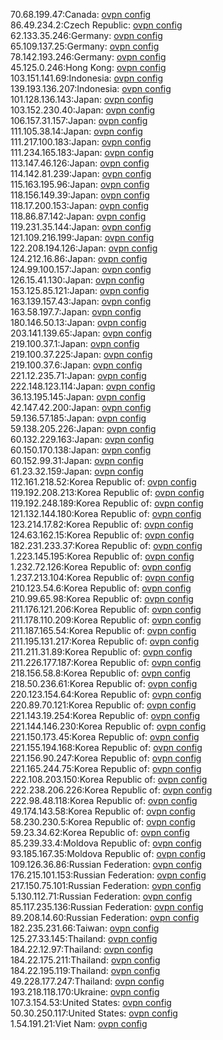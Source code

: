 70.68.199.47:Canada: [ovpn config](vpn/70_68_199_47.ovpn)  
86.49.234.2:Czech Republic: [ovpn config](vpn/86_49_234_2.ovpn)  
62.133.35.246:Germany: [ovpn config](vpn/62_133_35_246.ovpn)  
65.109.137.25:Germany: [ovpn config](vpn/65_109_137_25.ovpn)  
78.142.193.246:Germany: [ovpn config](vpn/78_142_193_246.ovpn)  
45.125.0.246:Hong Kong: [ovpn config](vpn/45_125_0_246.ovpn)  
103.151.141.69:Indonesia: [ovpn config](vpn/103_151_141_69.ovpn)  
139.193.136.207:Indonesia: [ovpn config](vpn/139_193_136_207.ovpn)  
101.128.136.143:Japan: [ovpn config](vpn/101_128_136_143.ovpn)  
103.152.230.40:Japan: [ovpn config](vpn/103_152_230_40.ovpn)  
106.157.31.157:Japan: [ovpn config](vpn/106_157_31_157.ovpn)  
111.105.38.14:Japan: [ovpn config](vpn/111_105_38_14.ovpn)  
111.217.100.183:Japan: [ovpn config](vpn/111_217_100_183.ovpn)  
111.234.165.183:Japan: [ovpn config](vpn/111_234_165_183.ovpn)  
113.147.46.126:Japan: [ovpn config](vpn/113_147_46_126.ovpn)  
114.142.81.239:Japan: [ovpn config](vpn/114_142_81_239.ovpn)  
115.163.195.96:Japan: [ovpn config](vpn/115_163_195_96.ovpn)  
118.156.149.39:Japan: [ovpn config](vpn/118_156_149_39.ovpn)  
118.17.200.153:Japan: [ovpn config](vpn/118_17_200_153.ovpn)  
118.86.87.142:Japan: [ovpn config](vpn/118_86_87_142.ovpn)  
119.231.35.144:Japan: [ovpn config](vpn/119_231_35_144.ovpn)  
121.109.216.199:Japan: [ovpn config](vpn/121_109_216_199.ovpn)  
122.208.194.126:Japan: [ovpn config](vpn/122_208_194_126.ovpn)  
124.212.16.86:Japan: [ovpn config](vpn/124_212_16_86.ovpn)  
124.99.100.157:Japan: [ovpn config](vpn/124_99_100_157.ovpn)  
126.15.41.130:Japan: [ovpn config](vpn/126_15_41_130.ovpn)  
153.125.85.121:Japan: [ovpn config](vpn/153_125_85_121.ovpn)  
163.139.157.43:Japan: [ovpn config](vpn/163_139_157_43.ovpn)  
163.58.197.7:Japan: [ovpn config](vpn/163_58_197_7.ovpn)  
180.146.50.13:Japan: [ovpn config](vpn/180_146_50_13.ovpn)  
203.141.139.65:Japan: [ovpn config](vpn/203_141_139_65.ovpn)  
219.100.37.1:Japan: [ovpn config](vpn/219_100_37_1.ovpn)  
219.100.37.225:Japan: [ovpn config](vpn/219_100_37_225.ovpn)  
219.100.37.6:Japan: [ovpn config](vpn/219_100_37_6.ovpn)  
221.12.235.71:Japan: [ovpn config](vpn/221_12_235_71.ovpn)  
222.148.123.114:Japan: [ovpn config](vpn/222_148_123_114.ovpn)  
36.13.195.145:Japan: [ovpn config](vpn/36_13_195_145.ovpn)  
42.147.42.200:Japan: [ovpn config](vpn/42_147_42_200.ovpn)  
59.136.57.185:Japan: [ovpn config](vpn/59_136_57_185.ovpn)  
59.138.205.226:Japan: [ovpn config](vpn/59_138_205_226.ovpn)  
60.132.229.163:Japan: [ovpn config](vpn/60_132_229_163.ovpn)  
60.150.170.138:Japan: [ovpn config](vpn/60_150_170_138.ovpn)  
60.152.99.31:Japan: [ovpn config](vpn/60_152_99_31.ovpn)  
61.23.32.159:Japan: [ovpn config](vpn/61_23_32_159.ovpn)  
112.161.218.52:Korea Republic of: [ovpn config](vpn/112_161_218_52.ovpn)  
119.192.208.213:Korea Republic of: [ovpn config](vpn/119_192_208_213.ovpn)  
119.192.248.189:Korea Republic of: [ovpn config](vpn/119_192_248_189.ovpn)  
121.132.144.180:Korea Republic of: [ovpn config](vpn/121_132_144_180.ovpn)  
123.214.17.82:Korea Republic of: [ovpn config](vpn/123_214_17_82.ovpn)  
124.63.162.15:Korea Republic of: [ovpn config](vpn/124_63_162_15.ovpn)  
182.231.233.37:Korea Republic of: [ovpn config](vpn/182_231_233_37.ovpn)  
1.223.145.195:Korea Republic of: [ovpn config](vpn/1_223_145_195.ovpn)  
1.232.72.126:Korea Republic of: [ovpn config](vpn/1_232_72_126.ovpn)  
1.237.213.104:Korea Republic of: [ovpn config](vpn/1_237_213_104.ovpn)  
210.123.54.6:Korea Republic of: [ovpn config](vpn/210_123_54_6.ovpn)  
210.99.65.98:Korea Republic of: [ovpn config](vpn/210_99_65_98.ovpn)  
211.176.121.206:Korea Republic of: [ovpn config](vpn/211_176_121_206.ovpn)  
211.178.110.209:Korea Republic of: [ovpn config](vpn/211_178_110_209.ovpn)  
211.187.165.54:Korea Republic of: [ovpn config](vpn/211_187_165_54.ovpn)  
211.195.131.217:Korea Republic of: [ovpn config](vpn/211_195_131_217.ovpn)  
211.211.31.89:Korea Republic of: [ovpn config](vpn/211_211_31_89.ovpn)  
211.226.177.187:Korea Republic of: [ovpn config](vpn/211_226_177_187.ovpn)  
218.156.58.8:Korea Republic of: [ovpn config](vpn/218_156_58_8.ovpn)  
218.50.236.61:Korea Republic of: [ovpn config](vpn/218_50_236_61.ovpn)  
220.123.154.64:Korea Republic of: [ovpn config](vpn/220_123_154_64.ovpn)  
220.89.70.121:Korea Republic of: [ovpn config](vpn/220_89_70_121.ovpn)  
221.143.19.254:Korea Republic of: [ovpn config](vpn/221_143_19_254.ovpn)  
221.144.146.230:Korea Republic of: [ovpn config](vpn/221_144_146_230.ovpn)  
221.150.173.45:Korea Republic of: [ovpn config](vpn/221_150_173_45.ovpn)  
221.155.194.168:Korea Republic of: [ovpn config](vpn/221_155_194_168.ovpn)  
221.156.90.247:Korea Republic of: [ovpn config](vpn/221_156_90_247.ovpn)  
221.165.244.75:Korea Republic of: [ovpn config](vpn/221_165_244_75.ovpn)  
222.108.203.150:Korea Republic of: [ovpn config](vpn/222_108_203_150.ovpn)  
222.238.206.226:Korea Republic of: [ovpn config](vpn/222_238_206_226.ovpn)  
222.98.48.118:Korea Republic of: [ovpn config](vpn/222_98_48_118.ovpn)  
49.174.143.58:Korea Republic of: [ovpn config](vpn/49_174_143_58.ovpn)  
58.230.230.5:Korea Republic of: [ovpn config](vpn/58_230_230_5.ovpn)  
59.23.34.62:Korea Republic of: [ovpn config](vpn/59_23_34_62.ovpn)  
85.239.33.4:Moldova Republic of: [ovpn config](vpn/85_239_33_4.ovpn)  
93.185.167.35:Moldova Republic of: [ovpn config](vpn/93_185_167_35.ovpn)  
109.126.36.86:Russian Federation: [ovpn config](vpn/109_126_36_86.ovpn)  
176.215.101.153:Russian Federation: [ovpn config](vpn/176_215_101_153.ovpn)  
217.150.75.101:Russian Federation: [ovpn config](vpn/217_150_75_101.ovpn)  
5.130.112.71:Russian Federation: [ovpn config](vpn/5_130_112_71.ovpn)  
85.117.235.136:Russian Federation: [ovpn config](vpn/85_117_235_136.ovpn)  
89.208.14.60:Russian Federation: [ovpn config](vpn/89_208_14_60.ovpn)  
182.235.231.66:Taiwan: [ovpn config](vpn/182_235_231_66.ovpn)  
125.27.33.145:Thailand: [ovpn config](vpn/125_27_33_145.ovpn)  
184.22.12.97:Thailand: [ovpn config](vpn/184_22_12_97.ovpn)  
184.22.175.211:Thailand: [ovpn config](vpn/184_22_175_211.ovpn)  
184.22.195.119:Thailand: [ovpn config](vpn/184_22_195_119.ovpn)  
49.228.177.247:Thailand: [ovpn config](vpn/49_228_177_247.ovpn)  
193.218.118.170:Ukraine: [ovpn config](vpn/193_218_118_170.ovpn)  
107.3.154.53:United States: [ovpn config](vpn/107_3_154_53.ovpn)  
50.30.250.117:United States: [ovpn config](vpn/50_30_250_117.ovpn)  
1.54.191.21:Viet Nam: [ovpn config](vpn/1_54_191_21.ovpn)  
